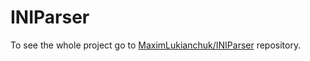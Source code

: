 # INIParser

To see the whole project go to [MaximLukianchuk/INIParser](https://github.com/MaximLukianchuk/INIParser) repository.
